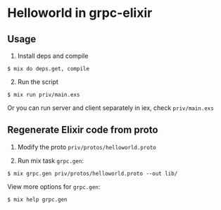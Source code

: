 # Helloworld in grpc-elixir

## Usage

1. Install deps and compile

  ```shell
  $ mix do deps.get, compile
  ```

2. Run the script

  ```shell
  $ mix run priv/main.exs
  ```

Or you can run server and client separately in iex, check `priv/main.exs`

## Regenerate Elixir code from proto

1. Modify the proto `priv/protos/helloworld.proto`

2. Run mix task `grpc.gen`:

  ```shell
  $ mix grpc.gen priv/protos/helloworld.proto --out lib/
  ```

View more options for `grpc.gen`:

```shell
$ mix help grpc.gen
```
